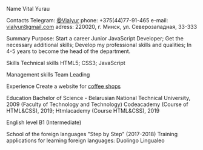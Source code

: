 Name
Vital Yurau 

Contacts
Telegram: [@Vialyur](https://t.me/Vialyur)
phone: +375(44)77-91-465
e-mail: vialyur@gmail.com
adress: 220020, г. Минск, ул. Северозападная, 33-333

Summary
Purpose:
Start a career Junior JavaScript Developer;
Get the necessary additional skills;
Develop my professional skills and qualities;
In 4-5 years to become the head of the department.

Skills
Technical skills
HTML5;
CSS3;
JavaScript

Management skills
Team Leading

Experience
Create a website for [coffee shops](http://www.sturbuzz.lisogorsky.ru 'Coffee Shoops Starbuzz') 
 
Education
Bachelor of Science - Belarusian National Technical University, 2009
(Faculty of Technology and Technology)
Codeacademy (Course of HTML&CSS), 2019;
Htmlacademy (Course HTML&CSS), 2019
 
English level
B1 (Intermediate)

School of the foreign languages "Step by Step" (2017-2018)
Training applications for learning foreign languages:
 Duolingo
 Lingualeo